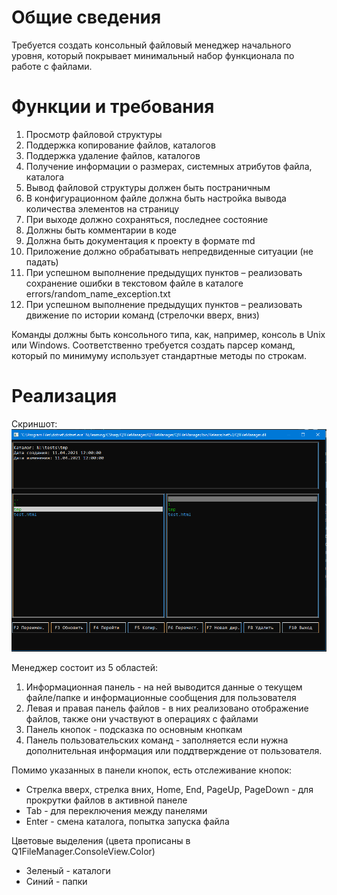 ﻿# Общие сведения
Требуется создать консольный файловый менеджер начального уровня, который покрывает минимальный набор функционала по работе с файлами.
# Функции и требования
1. Просмотр файловой структуры
1. Поддержка копирование файлов, каталогов
1. Поддержка удаление файлов, каталогов
1. Получение информации о размерах, системных атрибутов файла, каталога
1. Вывод файловой структуры должен быть постраничным
1. В конфигурационном файле должна быть настройка вывода количества элементов на страницу
1. При выходе должно сохраняться, последнее состояние
1. Должны быть комментарии в коде
1. Должна быть документация к проекту в формате md
1. Приложение должно обрабатывать непредвиденные ситуации (не падать)
1. При успешном выполнение предыдущих пунктов – реализовать сохранение ошибки в текстовом файле в каталоге errors/random_name_exception.txt
1. При успешном выполнение предыдущих пунктов – реализовать движение по истории команд (стрелочки вверх, вниз)

Команды должны быть консольного типа, как, например, консоль в Unix или Windows. Соответственно требуется создать парсер команд, который по минимуму использует стандартные методы по строкам.

# Реализация
Скриншот: ![Файловый менеджер](screenshot.png)

Менеджер состоит из 5 областей:
1. Информационная панель - на ней выводится данные о текущем файле/папке и информационные сообщения для пользователя
1. Левая и правая панель файлов - в них реализовано отображение файлов, также они участвуют в операциях с файлами
1. Панель кнопок - подсказка по основным кнопкам
1. Панель пользовательских команд - заполняется если нужна дополнительная информация или поддтверждение от пользователя.

Помимо указанных в панели кнопок, есть отслеживание кнопок:
* Стрелка вверх, стрелка вних, Home, End, PageUp, PageDown - для прокрутки файлов в активной панеле
* Tab - для переключения между панелями
* Enter - смена каталога, попытка запуска файла 

Цветовые выделения (цвета прописаны в Q1FileManager.ConsoleView.Color)
* Зеленый - каталоги
* Синий - папки